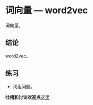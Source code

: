 # 词向量 — word2vec


词向量。


## 结论

word2vec。


## 练习

* 词组问题。


**吐槽和讨论欢迎点**[这里](https://discuss.gluon.ai/t/topic/4203)
